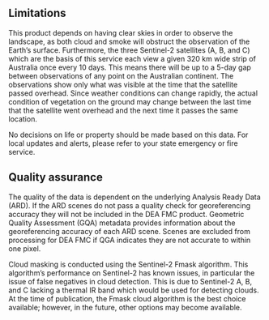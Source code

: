 ## Limitations

This product depends on having clear skies in order to observe the landscape, as both cloud and smoke will obstruct the observation of the Earth’s surface. Furthermore, the three Sentinel-2 satellites (A, B, and C) which are the basis of this service each view a given 320 km wide strip of Australia once every 10 days. This means there will be up to a 5-day gap between observations of any point on the Australian continent. The observations show only what was visible at the time that the satellite passed overhead. Since weather conditions can change rapidly, the actual condition of vegetation on the ground may change between the last time that the satellite went overhead and the next time it passes the same location.

No decisions on life or property should be made based on this data. For local updates and alerts, please refer to your state emergency or fire service.

## Quality assurance

The quality of the data is dependent on the underlying Analysis Ready Data (ARD). If the ARD scenes do not pass a quality check for georeferencing accuracy they will not be included in the DEA FMC product. Geometric Quality Assessment (GQA) metadata provides information about the georeferencing accuracy of each ARD scene. Scenes are excluded from processing for DEA FMC if QGA indicates they are not accurate to within one pixel.

Cloud masking is conducted using the Sentinel-2 Fmask algorithm. This algorithm’s performance on Sentinel-2 has known issues, in particular the issue of false negatives in cloud detection. This is due to Sentinel-2 A, B, and C lacking a thermal IR band which would be used for detecting clouds. At the time of publication, the Fmask cloud algorithm is the best choice available; however, in the future, other options may become available.
